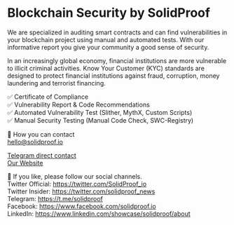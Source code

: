 # Blockchain Security by SolidProof

 We are specialized in auditing smart contracts and can find vulnerabilities in your blockchain project using manual and automated tests. With our informative report you give your community a good sense of security. 

In an increasingly global economy, financial institutions are more vulnerable to illicit criminal activities. Know Your Customer (KYC) standards are designed to protect financial institutions against fraud, corruption, money laundering and terrorist financing.


✅  Certificate of Compliance  
✅  Vulnerability Report & Code Recommendations  
✅  Automated Vulnerability Test (Slither, MythX, Custom Scripts)  
✅  Manual Security Testing (Manual Code Check, SWC-Registry)  


📱 How you can contact  
[hello@solidproof.io](mailto:hello@solidproof.io)  

[Telegram direct contact](http://t.me/solidproof_io)  
[Our Website](https://solidproof.io/)


🔔 If you like, please follow our social channels.  
Twitter Official: https://twitter.com/SolidProof_io  
Twitter Insider: https://twitter.com/solidproof_news  
Telegram: https://t.me/solidproof  
Facebook: https://www.facebook.com/solidproof.io  
LinkedIn: https://www.linkedin.com/showcase/solidproof/about  
